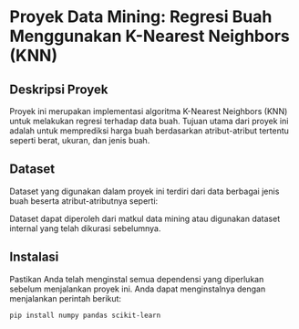 # Proyek Data Mining: Regresi Buah Menggunakan K-Nearest Neighbors (KNN)

## Deskripsi Proyek
Proyek ini merupakan implementasi algoritma K-Nearest Neighbors (KNN) untuk melakukan regresi terhadap data buah. Tujuan utama dari proyek ini adalah untuk memprediksi harga buah berdasarkan atribut-atribut tertentu seperti berat, ukuran, dan jenis buah.

## Dataset
Dataset yang digunakan dalam proyek ini terdiri dari data berbagai jenis buah beserta atribut-atributnya seperti:

Dataset dapat diperoleh dari matkul data mining atau digunakan dataset internal yang telah dikurasi sebelumnya.

## Instalasi
Pastikan Anda telah menginstal semua dependensi yang diperlukan sebelum menjalankan proyek ini. Anda dapat menginstalnya dengan menjalankan perintah berikut:
```bash
pip install numpy pandas scikit-learn
